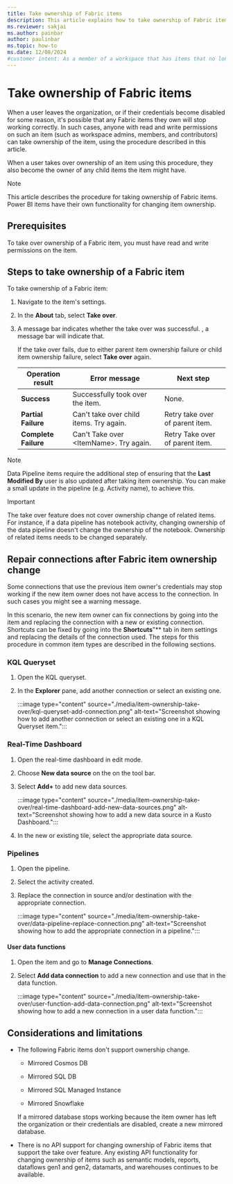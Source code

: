 ```yaml
---
title: Take ownership of Fabric items
description: This article explains how to take ownership of Fabric items when current owner credentials are no longer valid or accessible.
ms.reviewer: sakjai
ms.author: painbar
author: paulinbar
ms.topic: how-to
ms.date: 12/08/2024
#customer intent: As a member of a workspace that has items that no longer work correctly because the current owner has left the organization, I want to know how to take over ownership of such items and make other changes to get the items working again.
---
```

# Take ownership of Fabric items

When a user leaves the organization, or if their credentials become disabled for some reason, it's possible that any Fabric items they own will stop working correctly. In such cases, anyone with read and write permissions on such an item (such as workspace admins, members, and contributors) can take ownership of the item, using the procedure described in this article.

When a user takes over ownership of an item using this procedure, they also become the owner of any child items the item might have.

> [!NOTE]
> This article describes the procedure for taking ownership of Fabric items. Power BI items have their own functionality for changing item ownership.

## Prerequisites

To take over ownership of a Fabric item, you must have read and write permissions on the item.

## Steps to take ownership of a Fabric item

To take ownership of a Fabric item:

1. Navigate to the item's settings.

1. In the **About** tab, select **Take over**.

1. A message bar indicates whether the take over was successful. , a message bar will indicate that.

   If the take over fails, due to either parent item ownership failure or child item ownership failure, select **Take over** again.

   | **Operation result** | **Error message** | **Next step** |
   |---|---|---|
   | **Success** | Successfully took over the item. | None. |
   | **Partial Failure** | Can't take over child items. Try again. | Retry take over of parent item. |
   | **Complete Failure** | Can't Take over \<ItemName\>. Try again. | Retry Take over of parent item. |

> [!NOTE]
> Data Pipeline items require the additional step of ensuring that the **Last Modified By** user is also updated after taking item ownership. You can make a small update in the pipeline (e.g. Activity name), to achieve this.

> [!IMPORTANT]
> The take over feature does not cover ownership change of related items. For instance, if a data pipeline has notebook activity, changing ownership of the data pipeline doesn't change the ownership of the notebook. Ownership of related items needs to be changed separately.

## Repair connections after Fabric item ownership change

Some connections that use the previous item owner's credentials may stop working if the new item owner does not have access to the connection. In such cases you might see a warning message.

In this scenario, the new item owner can fix connections by going into the item and replacing the connection with a new or existing connection. Shortcuts can be fixed by going into the **Shortcuts**"** tab in item settings and replacing the details of the connection used. The steps for this procedure in common item types are described in the following sections.

### KQL Queryset

1. Open the KQL queryset.

1. In the **Explorer** pane, add another connection or select an existing one.

   :::image type="content" source="./media/item-ownership-take-over/kql-queryset-add-connection.png" alt-text="Screenshot showing how to add another connection or select an existing one in a KQL Queryset item.":::

### Real-Time Dashboard

1. Open the real-time dashboard in edit mode.

1. Choose **New data source** on the on the tool bar.
 
1. Select **Add+** to add new data sources.

   :::image type="content" source="./media/item-ownership-take-over/real-time-dashboard-add-new-data-sources.png" alt-text="Screenshot showing how to add a new data source in a Kusto Dashboard.":::

1. In the new or existing tile, select the appropriate data source.

### Pipelines

1. Open the pipeline.

1. Select the activity created.

1. Replace the connection in source and/or destination with the appropriate connection.

   :::image type="content" source="./media/item-ownership-take-over/data-pipeline-replace-connection.png" alt-text="Screenshot showing how to add the appropriate connection in a pipeline.":::

#### User data functions

1. Open the item and go to **Manage Connections**.

1. Select **Add data connection** to add a new connection and use that in the data function.

   :::image type="content" source="./media/item-ownership-take-over/user-function-add-data-connection.png" alt-text="Screenshot showing how to add a new connection in a user data function.":::

## Considerations and limitations

* The following Fabric items don't support ownership change.

   * Mirrored Cosmos DB

  * Mirrored SQL DB

  * Mirrored SQL Managed Instance

  * Mirrored Snowflake

   If a mirrored database stops working because the item owner has left the organization or their credentials are disabled, create a new mirrored database.

* There is no API support for changing ownership of Fabric items that support the take over feature. Any existing API functionality for changing ownership of items such as semantic models, reports, dataflows gen1 and gen2, datamarts, and warehouses continues to be available.